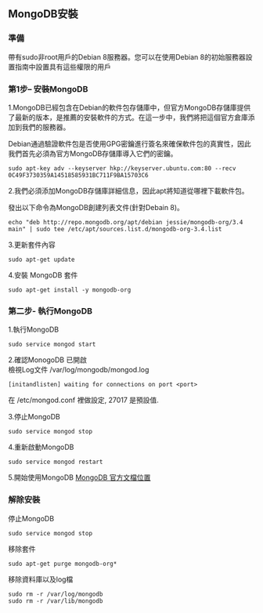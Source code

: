 ## MongoDB安裝

### 準備
帶有sudo非root用戶的Debian 8服務器。您可以在使用Debian 8的初始服務器設置指南中設置具有這些權限的用戶

### 第1步– 安裝MongoDB

1.MongoDB已經包含在Debian的軟件包存儲庫中，但官方MongoDB存儲庫提供了最新的版本，是推薦的安裝軟件的方式。在這一步中，我們將把這個官方倉庫添加到我們的服務器。  

Debian通過驗證軟件包是否使用GPG密鑰進行簽名來確保軟件包的真實性，因此我們首先必須為官方MongoDB存儲庫導入它們的密鑰。  

```
sudo apt-key adv --keyserver hkp://keyserver.ubuntu.com:80 --recv 0C49F3730359A14518585931BC711F9BA15703C6
```

2.我們必須添加MongoDB存儲庫詳細信息，因此apt將知道從哪裡下載軟件包。

發出以下命令為MongoDB創建列表文件(針對Debain 8)。

```
echo "deb http://repo.mongodb.org/apt/debian jessie/mongodb-org/3.4 main" | sudo tee /etc/apt/sources.list.d/mongodb-org-3.4.list
```

3.更新套件內容
```
sudo apt-get update  
```

4.安裝 MongoDB 套件
```
sudo apt-get install -y mongodb-org
```

### 第二步- 執行MongoDB

1.執行MongoDB
```
sudo service mongod start
```
2.確認MonogoDB 已開啟  
檢視Log文件 /var/log/mongodb/mongod.log
```
[initandlisten] waiting for connections on port <port>
```
<port> 在 /etc/mongod.conf 裡做設定, 27017 是預設值.  

3.停止MongoDB
```
sudo service mongod stop
```  

4.重新啟動MongoDB
```
sudo service mongod restart
```  

5.開始使用MongoDB
[MongoDB 官方文檔位置](https://docs.mongodb.com/master/#getting-started)  


### 解除安裝  

停止MongoDB
```
sudo service mongod stop
```  

移除套件
```
sudo apt-get purge mongodb-org*
```  

移除資料庫以及log檔
```
sudo rm -r /var/log/mongodb
sudo rm -r /var/lib/mongodb
```

```
